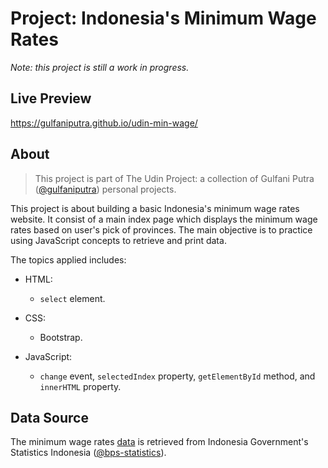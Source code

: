 # Project: Indonesia's Minimum Wage Rates

_Note: this project is still a work in progress._

## Live Preview

https://gulfaniputra.github.io/udin-min-wage/

## About

> This project is part of The Udin Project: a collection of Gulfani Putra ([@gulfaniputra](https://github.com/gulfaniputra/)) personal projects.

This project is about building a basic Indonesia's minimum wage rates website. It consist of a main index page which displays the minimum wage rates based on user's pick of provinces. The main objective is to practice using JavaScript concepts to retrieve and print data.

The topics applied includes:

- HTML:

  - `select` element.

- CSS:

  - Bootstrap.

- JavaScript:

  - `change` event, `selectedIndex` property, `getElementById` method, and `innerHTML` property.

## Data Source

The minimum wage rates [data](https://www.bps.go.id/indicator/19/220/1/upah-minimum-regional-propinsi.html) is retrieved from Indonesia Government's Statistics Indonesia ([@bps-statistics](https://github.com/bps-statistics)).
